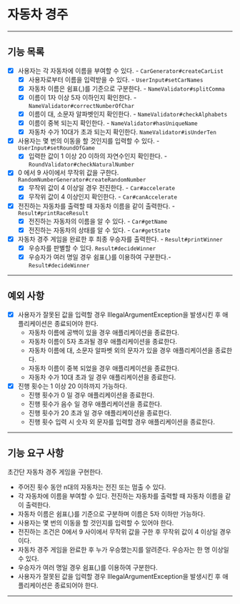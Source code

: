 # 자동차 경주

---
## 기능 목록
- [x] 사용자는 각 자동차에 이름을 부여할 수 있다. - `CarGenerator#createCarList`
  - [x] 사용자로부터 이름을 입력받을 수 있다. - `UserInput#setCarNames`
  - [x] 자동차 이름은 쉼표(,)를 기준으로 구분한다. - `NameValidator#splitComma`
  - [x] 이름이 1자 이상 5자 이하인지 확인한다. - `NameValidator#correctNumberOfChar`
  - [x] 이름이 대, 소문자 알파벳인지 확인한다. - `NameValidator#checkAlphabets`
  - [x] 이름이 중복 되는지 확인한다. - `NameValidator#hasUniqueName`
  - [x] 자동차 수가 10대가 초과 되는지 확인한다. `NameValidator#isUnderTen`
- [x] 사용자는 몇 번의 이동을 할 것인지를 입력할 수 있다. - `UserInput#setRoundOfGame`
  - [x] 입력한 값이 1 이상 20 이하의 자연수인지 확인한다. - `RoundValidator#checkNaturalNumber`
- [x] 0 에서 9 사이에서 무작위 값을 구한다. `RandomNumberGenerator#createRandomNumber`
  - [x] 무작위 값이 4 이상일 경우 전진한다. - `Car#accelerate`
  - [x] 무작위 값이 4 이상인지 확인한다. - `Car#canAccelerate`
- [x] 전진하는 자동차를 출력할 때 자동차 이름을 같이 출력한다. - `Result#printRaceResult`
  - [x] 전진하는 자동차의 이름을 알 수 있다. - `Car#getName`
  - [x] 전진하는 자동차의 상태를 알 수 있다. - `Car#getState`
- [x] 자동차 경주 게임을 완료한 후 최종 우승자를 출력한다. - `Result#printWinner`
  - [x] 우승자를 판별할 수 있다. `Result#decideWinner`
  - [x] 우승자가 여러 명일 경우 쉼표(,)를 이용하여 구분한다.- `Result#decideWinner`

---

## 예외 사항
- [x] 사용자가 잘못된 값을 입력할 경우 IllegalArgumentException을 발생시킨 후 애플리케이션은 종료되어야 한다.
  - 자동차 이름에 공백이 있을 경우 애플리케이션을 종료한다.
  - 자동차 이름이 5자 초과될 경우 애플리케이션을 종료한다.
  - 자동차 이름에 대, 소문자 알파벳 외의 문자가 있을 경우 애플리케이션을 종료한다.
  - 자동차 이름이 중복 되었을 경우 애플리케이션을 종료한다.
  - 자동차 수가 10대 초과 일 경우 애플리케이션을 종료한다.
- [x] 진행 횟수는 1 이상 20 이하까지 가능하다.
  - 진행 횟수가 0 일 경우 애플리케이션을 종료한다.
  - 진행 횟수가 음수 일 경우 애플리케이션을 종료한다.
  - 진행 횟수가 20 초과 일 경우 애플리케이션을 종료한다.
  - 진행 횟수 입력 시 숫자 외 문자를 입력할 경우 애플리케이션을 종료한다.

---

## 기능 요구 사항
초간단 자동차 경주 게임을 구현한다.

- 주어진 횟수 동안 n대의 자동차는 전진 또는 멈출 수 있다.
- 각 자동차에 이름을 부여할 수 있다. 전진하는 자동차를 출력할 때 자동차 이름을 같이 출력한다.
- 자동차 이름은 쉼표(,)를 기준으로 구분하며 이름은 5자 이하만 가능하다.
- 사용자는 몇 번의 이동을 할 것인지를 입력할 수 있어야 한다.
- 전진하는 조건은 0에서 9 사이에서 무작위 값을 구한 후 무작위 값이 4 이상일 경우이다.
- 자동차 경주 게임을 완료한 후 누가 우승했는지를 알려준다. 우승자는 한 명 이상일 수 있다.
- 우승자가 여러 명일 경우 쉼표(,)를 이용하여 구분한다.
- 사용자가 잘못된 값을 입력할 경우 IllegalArgumentException을 발생시킨 후 애플리케이션은 종료되어야 한다.

---
